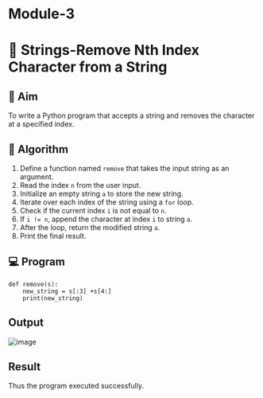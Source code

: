 # Module-3
# 🧹 Strings-Remove Nth Index Character from a String

## 🎯 Aim
To write a Python program that accepts a string and removes the character at a specified index.

## 🧠 Algorithm
1. Define a function named `remove` that takes the input string as an argument.
2. Read the index `n` from the user input.
3. Initialize an empty string `a` to store the new string.
4. Iterate over each index of the string using a `for` loop.
5. Check if the current index `i` is not equal to `n`.
6. If `i != n`, append the character at index `i` to string `a`.
7. After the loop, return the modified string `a`.
8. Print the final result.

## 💻 Program
~~~
def remove(s):
    new_string = s[:3] +s[4:]
    print(new_string)
~~~

## Output
![image](https://github.com/user-attachments/assets/e2ade44f-9f68-4e1a-9423-8db7c0a8a59f)


## Result
Thus the program executed successfully.
